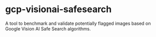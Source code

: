# gcp-visionai-safesearch
A tool to benchmark and validate potentially flagged images based on Google Vision AI Safe Search algorithms.
